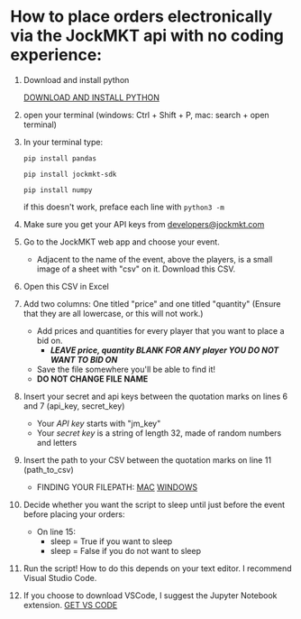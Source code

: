 # How to place orders electronically via the JockMKT api with no coding experience:

1. Download and install python

    [DOWNLOAD AND INSTALL PYTHON](https://www.python.org/downloads/)

2. open your terminal (windows: Ctrl + Shift + P, mac: search + open terminal)

3. In your terminal type:

    ``pip install pandas``

    ``pip install jockmkt-sdk``

    ``pip install numpy``

    if this doesn't work, preface each line with ``python3 -m``

4. Make sure you get your API keys from developers@jockmkt.com

5. Go to the JockMKT web app and choose your event.
    - Adjacent to the name of the event, above the players, is a small image of a sheet with "csv" on it. Download this CSV.

6. Open this CSV in Excel

7. Add two columns: One titled "price" and one titled "quantity" (Ensure that they are all lowercase, or this will not work.)
    - Add prices and quantities for every player that you want to place a bid on. 
        - ***LEAVE price, quantity BLANK FOR ANY player YOU DO NOT WANT TO BID ON***
    - Save the file somewhere you'll be able to find it!
    - **DO NOT CHANGE FILE NAME**

8. Insert your secret and api keys between the quotation marks on lines 6 and 7 (api_key, secret_key)
    - Your *API key* starts with "jm_key"
    - Your *secret key* is a string of length 32, made of random numbers and letters

9. Insert the path to your CSV between the quotation marks on line 11 (path_to_csv)
    - FINDING YOUR FILEPATH:
        [MAC](https://support.apple.com/guide/mac-help/get-file-folder-and-disk-information-on-mac-mchlp1774/mac)
        [WINDOWS](https://www.softwareok.com/?seite=faq-Windows-10&faq=40)

10. Decide whether you want the script to sleep until just before the event before placing your orders:
    - On line 15: 
        - sleep = True if you want to sleep
        - sleep = False if you do not want to sleep

11. Run the script! How to do this depends on your text editor. I recommend Visual Studio Code.

12. If you choose to download VSCode, I suggest the Jupyter Notebook extension.
    [GET VS CODE](https://code.visualstudio.com/download)
    
